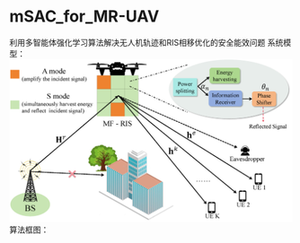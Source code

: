 # mSAC_for_MR-UAV
利用多智能体强化学习算法解决无人机轨迹和RIS相移优化的安全能效问题
系统模型：
![image](https://github.com/WLSjiayou/mSAC_for_MR-UAV/blob/main/github_imge/fig1.png)
算法框图：
